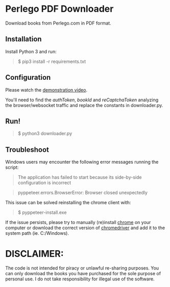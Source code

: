 # Perlego PDF Downloader
Download books from Perlego.com in PDF format.

## Installation

Install Python 3 and run:

  >$ pip3 install -r requirements.txt

## Configuration
Please watch the [demonstration video](https://youtu.be/X4msqCulOYk).

You'll need to find the *authToken*, *bookId* and *reCaptchaToken* analyzing the browser/websocket traffic and replace the constants in downloader.py.

## Run!
>$ python3 downloader.py

## Troubleshoot
Windows users may encounter the following error messages running the script:
> The application has failed to start because its side-by-side configuration is incorrect

> pyppeteer.errors.BrowserError: Browser closed unexpectedly

This issue can be solved reinstalling the chrome client with:
>$ pyppeteer-install.exe

If the issue persists, please try to manually (re)install [chrome](https://www.google.com/chrome/) on your computer or download the correct version of [chromedriver](https://sites.google.com/chromium.org/driver/) and add it to the system path (ie. C:/Windows).

# DISCLAIMER:
The code is not intended for piracy or unlawful re-sharing purposes. You can only download the books you have purchased for the sole purpose of personal use. I do not take responsibility for illegal use of the software.
